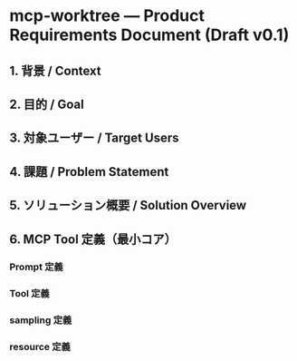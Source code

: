 # mcp‑worktree — Product Requirements Document (Draft v0.1)

## 1. 背景 / Context

## 2. 目的 / Goal

## 3. 対象ユーザー / Target Users

## 4. 課題 / Problem Statement

## 5. ソリューション概要 / Solution Overview

## 6. MCP Tool 定義（最小コア）

### Prompt 定義

### Tool 定義

### sampling 定義

### resource 定義
